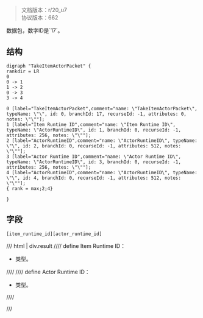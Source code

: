 # <!-- md:samp TakeItemActorPacket -->

> 文档版本：r/20_u7<br/>协议版本：662

<!-- md:samp TakeItemActorPacket -->数据包，数字ID是`17`。

## 结构

```viz
digraph "TakeItemActorPacket" {
rankdir = LR
0
0 -> 1
1 -> 2
0 -> 3
3 -> 4

0 [label="TakeItemActorPacket",comment="name: \"TakeItemActorPacket\", typeName: \"\", id: 0, branchId: 17, recurseId: -1, attributes: 0, notes: \"\""];
1 [label="Item Runtime ID",comment="name: \"Item Runtime ID\", typeName: \"ActorRuntimeID\", id: 1, branchId: 0, recurseId: -1, attributes: 256, notes: \"\""];
2 [label="ActorRuntimeID",comment="name: \"ActorRuntimeID\", typeName: \"\", id: 2, branchId: 0, recurseId: -1, attributes: 512, notes: \"\""];
3 [label="Actor Runtime ID",comment="name: \"Actor Runtime ID\", typeName: \"ActorRuntimeID\", id: 3, branchId: 0, recurseId: -1, attributes: 256, notes: \"\""];
4 [label="ActorRuntimeID",comment="name: \"ActorRuntimeID\", typeName: \"\", id: 4, branchId: 0, recurseId: -1, attributes: 512, notes: \"\""];
{ rank = max;2;4}

}

```

## 字段

```title='TakeItemActorPacket'
[item_runtime_id][actor_runtime_id]
```

/// html | div.result
//// define
Item Runtime ID：[<!-- md:samp ActorRuntimeID -->](../types/actorruntimeid.md)

- <!-- md:samp ActorRuntimeID -->类型。


////
//// define
Actor Runtime ID：[<!-- md:samp ActorRuntimeID -->](../types/actorruntimeid.md)

- <!-- md:samp ActorRuntimeID -->类型。


////

///

